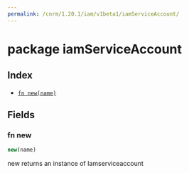 ```yaml
---
permalink: /cnrm/1.20.1/iam/v1beta1/iamServiceAccount/
---
```


# package iamServiceAccount



## Index

* [`fn new(name)`](#fn-new)

## Fields

### fn new

```ts
new(name)
```

new returns an instance of Iamserviceaccount